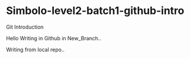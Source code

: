 # Simbolo-level2-batch1-github-intro
Git Introduction

Hello Writing in Github in New_Branch..

Writing from local repo..